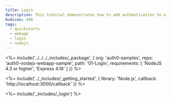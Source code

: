 ```yaml
---
title: Login
description: This tutorial demonstrates how to add authentication to a Node.js and Express web app
budicon: 448
tags:
  - quickstarts
  - webapp
  - login
  - nodejs
---
```


<%= include('../../../_includes/_package', {
  org: 'auth0-samples',
  repo: 'auth0-nodejs-webapp-sample',
  path: '01-Login',
  requirements: [
    'NodeJS 4.3 or higher',
    'Express 4.16'
  ]
}) %>

<%= include('../_includes/_getting_started', { library: 'Node.js', callback: 'http://localhost:3000/callback' }) %>

<%= include('_includes/_login') %>
